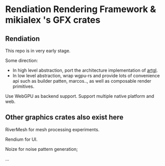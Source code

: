 # Rendiation Rendering Framework & mikialex 's GFX crates

## Rendiation

This repo is in very early stage.

Some direction:

* In high level abstraction, port the architecture implementation of [artgl](https://github.com/mikialex/artgl).
* In low level abstraction, wrap wgpu-rs and provide lots of convenience api such as builder patten, marcos.., as well as composable render primitives.

Use WebGPU as backend support. Support multiple native platform and web.

## Other graphics crates also exist here

RiverMesh for mesh processing experiments.

Rendium for UI.

Noize for noise pattern generation;

...
